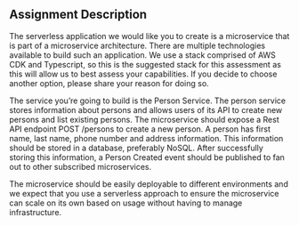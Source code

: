 ## Assignment Description

The serverless application we would like you to create is a microservice that is part of a microservice architecture. 
There are multiple technologies available to build such an application. We use a stack comprised of AWS CDK and Typescript, so this is the suggested stack for this assessment as this will allow us to best assess your capabilities. If you decide to choose another option, please share your reason for doing so.

The service you’re going to build is the Person Service. The person service stores information about persons and allows users of its API to create new persons and list existing persons.
The microservice should expose a Rest API endpoint POST /persons to create a new person. A person has first name, last name, phone number and address information. This information should be stored in a database, preferably NoSQL. After successfully storing this information, a Person Created event should be published to fan out to other subscribed microservices.

The microservice should be easily deployable to different environments and we expect that you use a serverless approach to ensure the microservice can scale on its own based on usage without having to manage infrastructure.
